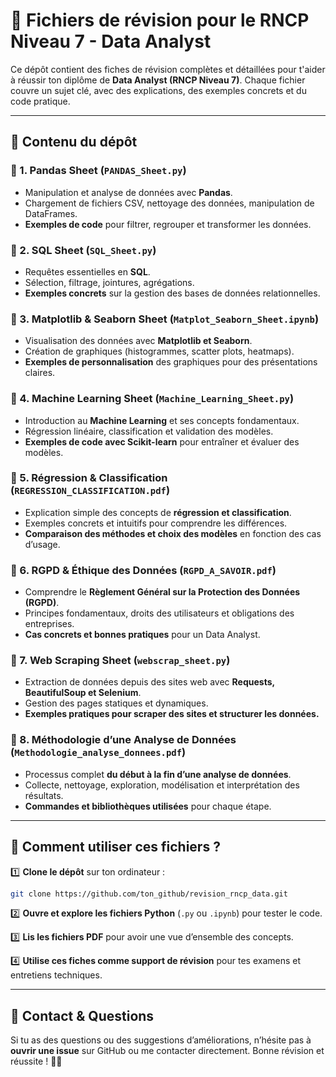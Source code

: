 # 📌 Fichiers de révision pour le RNCP Niveau 7 - Data Analyst

Ce dépôt contient des fiches de révision complètes et détaillées pour t'aider à réussir ton diplôme de **Data Analyst (RNCP Niveau 7)**. Chaque fichier couvre un sujet clé, avec des explications, des exemples concrets et du code pratique.

---

## 📂 **Contenu du dépôt**

### 🔹 1. **Pandas Sheet** (`PANDAS_Sheet.py`)
- Manipulation et analyse de données avec **Pandas**.
- Chargement de fichiers CSV, nettoyage des données, manipulation de DataFrames.
- **Exemples de code** pour filtrer, regrouper et transformer les données.

### 🔹 2. **SQL Sheet** (`SQL_Sheet.py`)
- Requêtes essentielles en **SQL**.
- Sélection, filtrage, jointures, agrégations.
- **Exemples concrets** sur la gestion des bases de données relationnelles.

### 🔹 3. **Matplotlib & Seaborn Sheet** (`Matplot_Seaborn_Sheet.ipynb`)
- Visualisation des données avec **Matplotlib et Seaborn**.
- Création de graphiques (histogrammes, scatter plots, heatmaps).
- **Exemples de personnalisation** des graphiques pour des présentations claires.

### 🔹 4. **Machine Learning Sheet** (`Machine_Learning_Sheet.py`)
- Introduction au **Machine Learning** et ses concepts fondamentaux.
- Régression linéaire, classification et validation des modèles.
- **Exemples de code avec Scikit-learn** pour entraîner et évaluer des modèles.

### 🔹 5. **Régression & Classification** (`REGRESSION_CLASSIFICATION.pdf`)
- Explication simple des concepts de **régression et classification**.
- Exemples concrets et intuitifs pour comprendre les différences.
- **Comparaison des méthodes et choix des modèles** en fonction des cas d’usage.

### 🔹 6. **RGPD & Éthique des Données** (`RGPD_A_SAVOIR.pdf`)
- Comprendre le **Règlement Général sur la Protection des Données (RGPD)**.
- Principes fondamentaux, droits des utilisateurs et obligations des entreprises.
- **Cas concrets et bonnes pratiques** pour un Data Analyst.

### 🔹 7. **Web Scraping Sheet** (`webscrap_sheet.py`)
- Extraction de données depuis des sites web avec **Requests, BeautifulSoup et Selenium**.
- Gestion des pages statiques et dynamiques.
- **Exemples pratiques pour scraper des sites et structurer les données.**

### 🔹 8. **Méthodologie d’une Analyse de Données** (`Methodologie_analyse_donnees.pdf`)
- Processus complet **du début à la fin d’une analyse de données**.
- Collecte, nettoyage, exploration, modélisation et interprétation des résultats.
- **Commandes et bibliothèques utilisées** pour chaque étape.

---

## 🚀 **Comment utiliser ces fichiers ?**

1️⃣ **Clone le dépôt** sur ton ordinateur :
```bash
git clone https://github.com/ton_github/revision_rncp_data.git
```

2️⃣ **Ouvre et explore les fichiers Python** (`.py` ou `.ipynb`) pour tester le code.

3️⃣ **Lis les fichiers PDF** pour avoir une vue d’ensemble des concepts.

4️⃣ **Utilise ces fiches comme support de révision** pour tes examens et entretiens techniques.

---

## 📢 **Contact & Questions**

Si tu as des questions ou des suggestions d’améliorations, n’hésite pas à **ouvrir une issue** sur GitHub ou me contacter directement. Bonne révision et réussite ! 🚀🎯

